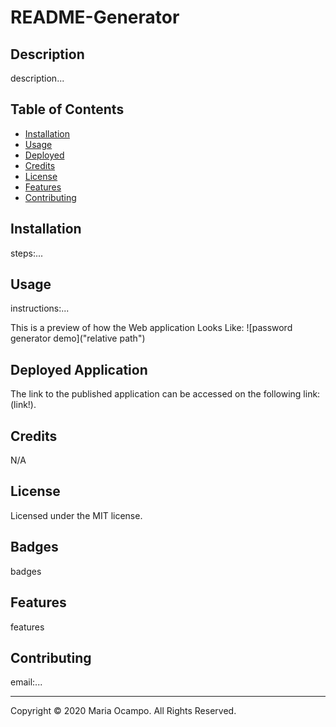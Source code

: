 # README-Generator

  ## Description
  <p>description...</p>

  ## Table of Contents
  * [Installation](#installation)
  * [Usage](#usage)
  * [Deployed](#deployed)
  * [Credits](#credits)
  * [License](#license)
  * [Features](#features)
  * [Contributing](#contributing)


  ## Installation
  <p>steps:...</p>

  ## Usage 
  <p>instructions:...</p>
  This is a preview of how the Web application Looks Like: 
  ![password generator demo]("relative path")

  ## Deployed Application 
  The link to the published application can be accessed on the following link: 
  (link!).

  ## Credits
  N/A

  ## License
  Licensed under the MIT license.

  ## Badges
  badges

  ## Features
  <p>features</p>

  ## Contributing
  <p>email:...</p>

  - - -
  Copyright &copy; 2020 Maria Ocampo. All Rights Reserved.
